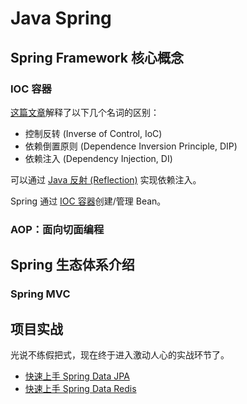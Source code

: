 # Java Spring
## Spring Framework 核心概念
### IOC 容器
[这篇文章](https://www.tutorialsteacher.com/ioc/introduction)解释了以下几个名词的区别：
- 控制反转 (Inverse of Control, IoC)
- 依赖倒置原则 (Dependence Inversion Principle, DIP)
- 依赖注入 (Dependency Injection, DI)

可以通过 [Java 反射 (Reflection)](/pages/java-reflection/) 实现依赖注入。

Spring 通过 [IOC 容器](/pages/spring-ioc-container/)创建/管理 Bean。

### AOP：面向切面编程

## Spring 生态体系介绍
### Spring MVC


## 项目实战
光说不练假把式，现在终于进入激动人心的实战环节了。

- [快速上手 Spring Data JPA](/pages/java-tutorial-spring-data-jpa)
- [快速上手 Spring Data Redis](/pages/java-tutorial-spring-data-redis)
